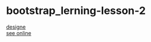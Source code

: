# bootstrap_lerning-lesson-2
<a href="https://www.figma.com/file/iXMy2vh4oIyeAljeED9tIq/Landing-page-for-Hosting-Company-(Community)?node-id=2%3A356&mode=dev">designe</a>
<br>
<a href="https://mariiakrusser.github.io/bootstrap_lerning-lesson-2/">see online</a>
